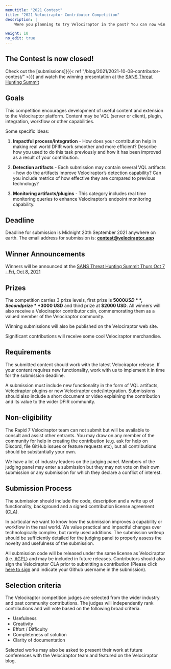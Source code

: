 ```yaml
---
menutitle: "2021 Contest"
title: "2021 Velociraptor Contributor Competition"
description: |
    Were you planning to try Velociraptor in the past? You can now win some awesome prizes by learning and applying Velociraptor to your own network.

weight: 10
no_edit: true
---
```


## The Contest is now closed!

Check out the [submissions]({{< ref "/blog/2021/2021-10-08-contributor-contest/" >}}) and watch the winning presentation at the [SANS Threat Hunting Summit](https://www.sans.org/cyber-security-training-events/threat-hunting-and-incident-response-summit-2021/#agenda)

## Goals

This competition encourages development of useful content and
extension to the Velociraptor platform. Content may be VQL (server or
client), plugin, integration, workflow or other capabilities.

Some specific ideas:

1. **Impactful process/integration** - How does your contribution help in
   making real world DFIR work smoother and more efficient? Describe
   how you used to do this task previously and how it has been
   improved as a result of your contribution.

2. **Detection artifacts** - Each submission may contain several VQL
   artifacts - how do the artifacts improve Velociraptor’s detection
   capability? Can you include metrics of how effective they are
   compared to previous technology?

3. **Monitoring artifacts/plugins** - This category includes real time
   monitoring queries to enhance Velociraptor’s endpoint monitoring
   capability.

## Deadline

Deadline for submission is Midnight 20th September 2021 anywhere on earth. The email address for submission is: **contest@velociraptor.app**

## Winner Announcements

Winners will be announced at the [SANS Threat Hunting Summit Thurs Oct 7 - Fri, Oct 8, 2021](https://www.sans.org/cyber-security-training-events/threat-hunting-and-incident-response-summit-2021)

## Prizes

The competition carries 3 prize levels, first prize is **$5000 USD**, Second
prize **$3000 USD** and third prize at **$2000 USD**. All winners will also
receive a Velociraptor contributor coin, commemorating them as a
valued member of the Velociraptor community.

Winning submissions will also be published on the Velociraptor web
site.

Significant contributions will receive some cool Velociraptor
merchandise.

## Requirements

The submitted content should work with the latest Velociraptor
release. If your content requires new functionality, work with us to
implement it in time for the submission deadline.

A submission must include new functionality in the form of VQL
artifacts, Velociraptor plugins or new Velociraptor
code/integration. Submissions should also include a short document or
video explaining the contribution and its value to the wider DFIR
community.


## Non-eligibility

The Rapid 7 Velociraptor team can not submit but will be available to
consult and assist other entrants. You may draw on any member of the
community for help in creating the contribution (e.g. ask for help on
Discord, file GitHub issues or feature requests etc), but all
contributions should be substantially your own.

We have a lot of industry leaders on the judging panel. Members of the
judging panel may enter a submission but they may not vote on their
own submission or any submission for which they declare a conflict of
interest.

## Submission Process

The submission should include the code, description and a write up of
functionality, background and a signed contribution license agreement
([CLA](https://github.com/Velocidex/velociraptor/blob/master/CLA.md)).

In particular we want to know how the submission improves a capability
or workflow in the real world. We value practical and impactful
changes over technologically complex, but rarely used additions. The
submission writeup should be sufficiently detailed for the judging
panel to properly assess the novelty and usefulness of the submission.

All submission code will be released under the same license as
Velociraptor (i.e. [AGPL](https://github.com/Velocidex/velociraptor/blob/master/LICENSE)) and may be included in future
releases. Contributors should also sign the Velociraptor CLA prior to
submitting a contribution (Please click [here to sign](https://cla-assistant.io/Velocidex/velociraptor) and indicate your Github username in the submission).

## Selection criteria

The Velociraptor competition judges are selected from the wider
industry and past community contributions. The judges will
independently rank contributions and will vote based on the following
broad criteria.

* Usefulness
* Creativity
* Effort / Difficulty
* Completeness of solution
* Clarity of documentation

Selected works may also be asked to present their work at future
conferences with the Velociraptor team and featured on the
Velociraptor blog.

